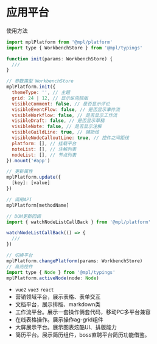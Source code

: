 # 应用平台

使用方法 

```javascript
import mplPlatform from '@mpl/platform'
import type { WorkbenchStore } from '@mpl/typings'

function init(params: WorkbenchStore) {
  ///
}

// 参数类型 WorkbenchStore
mplPlatform.init({
  themeType: '', // 主题
  grid: 24 | 12, // 显示纵向排版
  visibleComment: false, // 是否显示评论
  visibleEventFlow: false, // 是否显示事件流
  visibleWorkflow: false, // 是否显示工作流
  visibleDraft: false, // 是否显示草稿
  visibleNote: false, // 是否显示注解
  visibleGuildLine: true, // 辅助线
  visibleNodeCalloutLine: true, // 控件之间距线
  platform: [], // 挂载平台
  noteList: [], // 注解列表
  nodeList: [], // 节点列表 
}).mount('#app')

// 更新属性
mplPlatform.update({
  [key]: [value]
})

// 调用API
mplPlatform[methodName]

// DOM更新回调
import { watchNodeListCallBack } from '@mpl/platform'

watchNodeListCallBack(() => {
  ///
})

// 切换平台
mplPlatform.changePlatform(params: WorkbenchStore)
// 高亮控件
import type { Node } from '@mpl/typings'
mplPlatform.activeNode(node: Node)

```

- `vue2` `vue3` `react`
- 营销领域平台，展示表格、表单交互
- 文档平台，展示排版、markdown类
- 工作流平台。展示一套操作俩套代码，移动PC多平台兼容
- 在线表格操作。展示操作ag-grid组件
- 大屏展示平台。展示图表炫酷UI、排版能力
- 简历平台。展示简历组件，boss直聘平台简历功能借鉴。